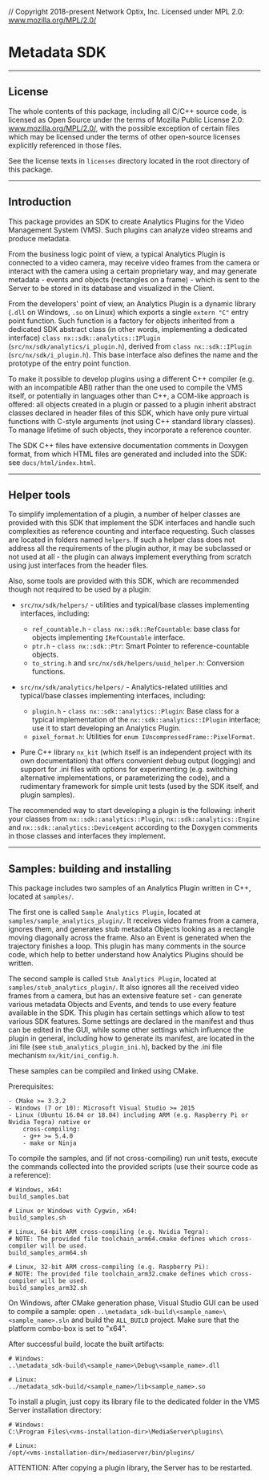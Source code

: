 // Copyright 2018-present Network Optix, Inc. Licensed under MPL 2.0: www.mozilla.org/MPL/2.0/

# Metadata SDK

---------------------------------------------------------------------------------------------------
## License

The whole contents of this package, including all C/C++ source code, is licensed as Open Source
under the terms of Mozilla Public License 2.0: www.mozilla.org/MPL/2.0/, with the possible
exception of certain files which may be licensed under the terms of other open-source licenses
explicitly referenced in those files.

See the license texts in `licenses` directory located in the root directory of this package.

---------------------------------------------------------------------------------------------------
## Introduction

This package provides an SDK to create Analytics Plugins for the Video Management System (VMS).
Such plugins can analyze video streams and produce metadata.

From the business logic point of view, a typical Analytics Plugin is connected to a video camera,
may receive video frames from the camera or interact with the camera using a certain proprietary
way, and may generate metadata - events and objects (rectangles on a frame) - which is sent to the
Server to be stored in its database and visualized in the Client.

From the developers' point of view, an Analytics Plugin is a dynamic library (`.dll` on Windows,
`.so` on Linux) which exports a single `extern "C"` entry point function. Such function is a
factory for objects inherited from a dedicated SDK abstract class (in other words, implementing a
dedicated interface) `class nx::sdk::analytics::IPlugin` (`src/nx/sdk/analytics/i_plugin.h`),
derived from `class nx::sdk::IPlugin` (`src/nx/sdk/i_plugin.h`). This base interface also defines
the name and the prototype of the entry point function.

To make it possible to develop plugins using a different C++ compiler (e.g. with an incompatible
ABI) rather than the one used to compile the VMS itself, or potentially in languages other than
C++, a COM-like approach is offered: all objects created in a plugin or passed to a plugin inherit
abstract classes declared in header files of this SDK, which have only pure virtual functions with
C-style arguments (not using C++ standard library classes). To manage lifetime of such objects,
they incorporate a reference counter.

The SDK C++ files have extensive documentation comments in Doxygen format, from which HTML files
are generated and included into the SDK: see `docs/html/index.html`.

---------------------------------------------------------------------------------------------------
## Helper tools

To simplify implementation of a plugin, a number of helper classes are provided with this SDK that
implement the SDK interfaces and handle such complexities as reference counting and interface
requesting. Such classes are located in folders named `helpers`. If such a helper class does
not address all the requirements of the plugin author, it may be subclassed or not used at all -
the plugin can always implement everything from scratch using just interfaces from the header
files.

Also, some tools are provided with this SDK, which are recommended though not required to be used
by a plugin:

- `src/nx/sdk/helpers/` - utilities and typical/base classes implementing interfaces, including:
    - `ref_countable.h` - `class nx::sdk::RefCountable`: base class for objects implementing
        `IRefCountable` interface.
    - `ptr.h` - `class nx::sdk::Ptr`: Smart Pointer to reference-countable objects.
    - `to_string.h` and `src/nx/sdk/helpers/uuid_helper.h`: Conversion functions.

- `src/nx/sdk/analytics/helpers/` - Analytics-related utilities and typical/base classes
    implementing interfaces, including:
    - `plugin.h` - `class nx::sdk::analytics::Plugin`: Base class for a typical implementation of
        the `nx::sdk::analytics::IPlugin` interface; use it to start developing an Analytics
        Plugin.
    - `pixel_format.h`: Utilities for `enum IUncompressedFrame::PixelFormat`.

- Pure C++ library `nx_kit` (which itself is an independent project with its own documentation)
    that offers convenient debug output (logging) and support for .ini files with options for
    experimenting (e.g. switching alternative implementations, or parameterizing the code), and a
    rudimentary framework for simple unit tests (used by the SDK itself, and plugin samples).

The recommended way to start developing a plugin is the following: inherit your classes from
`nx::sdk::analytics::Plugin`, `nx::sdk::analytics::Engine` and `nx::sdk::analytics::DeviceAgent`
according to the Doxygen comments in those classes and interfaces they implement.

---------------------------------------------------------------------------------------------------
## Samples: building and installing

This package includes two samples of an Analytics Plugin written in C++, located at `samples/`.

The first one is called `Sample Analytics Plugin`, located at `samples/sample_analytics_plugin/`.
It receives video frames from a camera, ignores them, and generates stub metadata Objects looking
as a rectangle moving diagonally across the frame. Also an Event is generated when the trajectory
finishes a loop. This plugin has many comments in the source code, which help to better understand
how Analytics Plugins should be written.

The second sample is called `Stub Analytics Plugin`, located at `samples/stub_analytics_plugin/`.
It also ignores all the received video frames from a camera, but has an extensive feature set - can
generate various metadata Objects and Events, and tends to use every feature available in the SDK.
This plugin has certain settings which allow to test various SDK features. Some settings are
declared in the manifest and thus can be edited in the GUI, while some other settings which
influence the plugin in general, including how to generate its manifest, are located in the .ini
file (see `stub_analytics_plugin_ini.h`), backed by the .ini file mechanism `nx/kit/ini_config.h`.

These samples can be compiled and linked using CMake.

Prerequisites:
```
- CMake >= 3.3.2
- Windows (7 or 10): Microsoft Visual Studio >= 2015
- Linux (Ubuntu 16.04 or 18.04) including ARM (e.g. Raspberry Pi or Nvidia Tegra) native or
    cross-compiling:
    - g++ >= 5.4.0
    - make or Ninja
```

To compile the samples, and (if not cross-compiling) run unit tests, execute the commands collected
into the provided scripts (use their source code as a reference):
```
# Windows, x64:
build_samples.bat

# Linux or Windows with Cygwin, x64:
build_samples.sh

# Linux, 64-bit ARM cross-compiling (e.g. Nvidia Tegra):
# NOTE: The provided file toolchain_arm64.cmake defines which cross-compiler will be used.
build_samples_arm64.sh

# Linux, 32-bit ARM cross-compiling (e.g. Raspberry Pi):
# NOTE: The provided file toolchain_arm32.cmake defines which cross-compiler will be used.
build_samples_arm32.sh
```

On Windows, after CMake generation phase, Visual Studio GUI can be used to compile a sample:
open `..\metadata_sdk-build\<sample_name>\<sample_name>.sln` and build the `ALL_BUILD` project.
Make sure that the platform combo-box is set to "x64".

After successful build, locate the built artifacts:
```
# Windows:
..\metadata_sdk-build\<sample_name>\Debug\<sample_name>.dll

# Linux:
../metadata_sdk-build/<sample_name>/lib<sample_name>.so
```

To install a plugin, just copy its library file to the dedicated folder in the VMS Server
installation directory:
```
# Windows:
C:\Program Files\<vms-installation-dir>\MediaServer\plugins\

# Linux:
/opt/<vms-installation-dir>/mediaserver/bin/plugins/
```
ATTENTION: After copying a plugin library, the Server has to be restarted.
